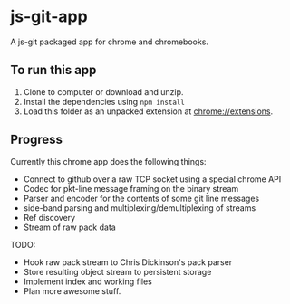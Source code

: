 js-git-app
==========

A js-git packaged app for chrome and chromebooks.

## To run this app

 1. Clone to computer or download and unzip.
 2. Install the dependencies using `npm install`
 3. Load this folder as an unpacked extension at <chrome://extensions>.

## Progress

Currently this chrome app does the following things:

 - Connect to github over a raw TCP socket using a special chrome API
 - Codec for pkt-line message framing on the binary stream
 - Parser and encoder for the contents of some git line messages
 - side-band parsing and multiplexing/demultiplexing of streams
 - Ref discovery
 - Stream of raw pack data

 TODO:

  - Hook raw pack stream to Chris Dickinson's pack parser
  - Store resulting object stream to persistent storage
  - Implement index and working files
  - Plan more awesome stuff.
